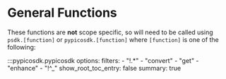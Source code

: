 <!-- Copyright (C) 2018-2022 Pico Technology Ltd. See LICENSE file for terms. -->
# General Functions

These functions are **not** scope specific, so will need to be called using
`psdk.[function]` or `pypicosdk.[function]` where `[function]` is one of the following:

:::pypicosdk.pypicosdk
    options:
        filters:
        - "!.*"
        - "convert"
        - "get"
        - "enhance"
        - "!^_"
        show_root_toc_entry: false
        summary: true